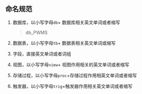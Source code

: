 ## 命名规范

1. 数据库，以小写字母`db`+ 数据库相关英文单词或者缩写

   > db_PWMS

2. 数据表，以小写字母`tb`+ 数据表相关英文单词或缩写

3. 字段，直接英文单词或者词组

4. 视图，以小写字母`view`+ 视图作用相关的英文单词或者缩写

5. 存储过程，以小写字母`proc`+存储过程作用相英文单词或者缩写

6. 触发器，以小写字母`trig`+触发器作用相关英文单词或者缩写